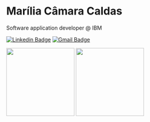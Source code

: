 # Marília Câmara Caldas

Software application developer @ IBM

[![Linkedin Badge](https://img.shields.io/badge/-Marília%20Câmara-6633cc?style=flat-square&logo=Linkedin&logoColor=white&link=https://www.linkedin.com/in/mariliacamara/)](https://www.linkedin.com/in/mariliacamara/) 
[![Gmail Badge](https://img.shields.io/badge/-mariliacamara.dev@gmail.com-6633cc?style=flat-square&logo=Gmail&logoColor=white&link=mailto:mariliacamara.dev@gmail.com)](mailto:mariliacamara.dev@gmail.com)

<img height="180em" src="https://github-readme-stats.vercel.app/api?username=mariliacamara&count_private=true&show_icons=true&bg_color=30,EC9814,EC9814&border_color=EC9814&title_color=263648&text_color=263648&icon_color=F7EED6"/> <img height="180em" src="https://github-readme-stats-eight-theta.vercel.app/api/top-langs/?username=mariliacamara&layout=compact&langs_count=8&include_all_commits=true&count_private=true&bg_color=30,fff,fff&title_color=000&text_color=000&icon_color=fff">

